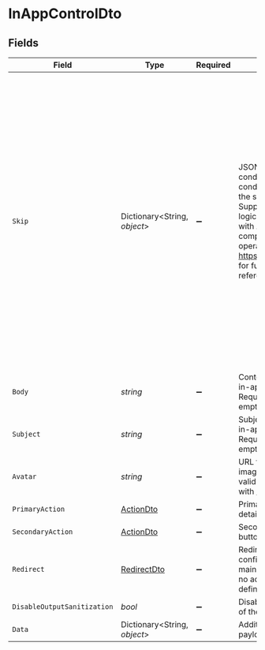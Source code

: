 # InAppControlDto


## Fields

| Field                                                                                                                                                                                                        | Type                                                                                                                                                                                                         | Required                                                                                                                                                                                                     | Description                                                                                                                                                                                                  | Example                                                                                                                                                                                                      |
| ------------------------------------------------------------------------------------------------------------------------------------------------------------------------------------------------------------ | ------------------------------------------------------------------------------------------------------------------------------------------------------------------------------------------------------------ | ------------------------------------------------------------------------------------------------------------------------------------------------------------------------------------------------------------ | ------------------------------------------------------------------------------------------------------------------------------------------------------------------------------------------------------------ | ------------------------------------------------------------------------------------------------------------------------------------------------------------------------------------------------------------ |
| `Skip`                                                                                                                                                                                                       | Dictionary<String, *object*>                                                                                                                                                                                 | :heavy_minus_sign:                                                                                                                                                                                           | JSONLogic filter conditions for conditionally skipping the step execution. Supports complex logical operations with AND, OR, and comparison operators. See https://jsonlogic.com/ for full typing reference. | {<br/>"and": [<br/>{<br/>"==": [<br/>{<br/>"var": "payload.tier"<br/>},<br/>"pro"<br/>]<br/>},<br/>{<br/>"==": [<br/>{<br/>"var": "subscriber.data.role"<br/>},<br/>"admin"<br/>]<br/>},<br/>{<br/>"\u003e": [<br/>{<br/>"var": "payload.amount"<br/>},<br/>"4"<br/>]<br/>}<br/>]<br/>} |
| `Body`                                                                                                                                                                                                       | *string*                                                                                                                                                                                                     | :heavy_minus_sign:                                                                                                                                                                                           | Content/body of the in-app message. Required if subject is empty.                                                                                                                                            |                                                                                                                                                                                                              |
| `Subject`                                                                                                                                                                                                    | *string*                                                                                                                                                                                                     | :heavy_minus_sign:                                                                                                                                                                                           | Subject/title of the in-app message. Required if body is empty.                                                                                                                                              |                                                                                                                                                                                                              |
| `Avatar`                                                                                                                                                                                                     | *string*                                                                                                                                                                                                     | :heavy_minus_sign:                                                                                                                                                                                           | URL for an avatar image. Must be a valid URL or start with / or {{ variable }}.                                                                                                                              |                                                                                                                                                                                                              |
| `PrimaryAction`                                                                                                                                                                                              | [ActionDto](../../Models/Components/ActionDto.md)                                                                                                                                                            | :heavy_minus_sign:                                                                                                                                                                                           | Primary action button details.                                                                                                                                                                               |                                                                                                                                                                                                              |
| `SecondaryAction`                                                                                                                                                                                            | [ActionDto](../../Models/Components/ActionDto.md)                                                                                                                                                            | :heavy_minus_sign:                                                                                                                                                                                           | Secondary action button details.                                                                                                                                                                             |                                                                                                                                                                                                              |
| `Redirect`                                                                                                                                                                                                   | [RedirectDto](../../Models/Components/RedirectDto.md)                                                                                                                                                        | :heavy_minus_sign:                                                                                                                                                                                           | Redirection URL configuration for the main content click (if no actions defined/clicked)..                                                                                                                   |                                                                                                                                                                                                              |
| `DisableOutputSanitization`                                                                                                                                                                                  | *bool*                                                                                                                                                                                                       | :heavy_minus_sign:                                                                                                                                                                                           | Disable sanitization of the output.                                                                                                                                                                          |                                                                                                                                                                                                              |
| `Data`                                                                                                                                                                                                       | Dictionary<String, *object*>                                                                                                                                                                                 | :heavy_minus_sign:                                                                                                                                                                                           | Additional data payload for the step.                                                                                                                                                                        |                                                                                                                                                                                                              |